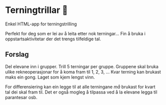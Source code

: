 # Terningtrillar 🎲
Enkel HTML-app for terningstrilling

Perfekt for deg som er lei av å leita etter nok terningar... 
Fin å bruka i oppstartsaktivitetar der det trengs tilfeldige tal. 

## Forslag

Del elevane inn i grupper. Trill 5 terningar per gruppe. Gruppene skal bruka ulike rekneoperasjonar for å koma fram til 1, 2, 3, ... 
Kvar terning kan brukast maks ein gong. Laget som kjem lengst vinn. 

For differensiering kan ein legge til at alle terningane *må* brukast for kvart tal dei skal fram til. Det er også mogleg å tilpassa ved å la elevane legga til parantesar osb.
